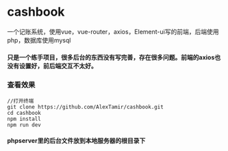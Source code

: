 # cashbook
一个记账系统，使用vue，vue-router，axios，Element-ui写的前端，后端使用php，数据库使用mysql

#### 只是一个练手项目，很多后台的东西没有写完善，存在很多问题。前端的axios也没有设置好，前后端交互不太好。

### 查看效果
```
//打开终端
git clone https://github.com/AlexTamir/cashbook.git
cd cashbook
npm install 
npm run dev
```

#### phpserver里的后台文件放到本地服务器的根目录下
